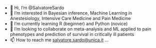 - 👋 Hi, I’m @SalvatoreSardo
- 👀 I’m interested in Bayesian inference, Machine Learning in Anestesiology, Intensive Care Medicine and Pain Medicine
- 🌱 I’m currently learning R (beginner) and Python (novice)
- 💞️ I’m looking to collaborate on meta-analysis and ML applied to pain phenotypes and prediction of survival in critically ill patients 
- 📫 How to reach me salvatore.sardo@unica.it
 ...

<!---
SalvatoreSardo/SalvatoreSardo is a ✨ special ✨ repository because its `README.md` (this file) appears on your GitHub profile.
You can click the Preview link to take a look at your changes.
--->
